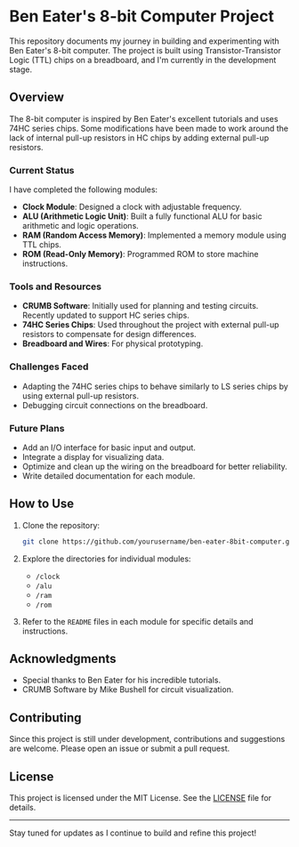 # Ben Eater's 8-bit Computer Project

This repository documents my journey in building and experimenting with Ben Eater's 8-bit computer. The project is built using Transistor-Transistor Logic (TTL) chips on a breadboard, and I'm currently in the development stage.

## Overview

The 8-bit computer is inspired by Ben Eater's excellent tutorials and uses 74HC series chips. Some modifications have been made to work around the lack of internal pull-up resistors in HC chips by adding external pull-up resistors.

### Current Status

I have completed the following modules:

- **Clock Module**: Designed a clock with adjustable frequency.
- **ALU (Arithmetic Logic Unit)**: Built a fully functional ALU for basic arithmetic and logic operations.
- **RAM (Random Access Memory)**: Implemented a memory module using TTL chips.
- **ROM (Read-Only Memory)**: Programmed ROM to store machine instructions.

### Tools and Resources

- **CRUMB Software**: Initially used for planning and testing circuits. Recently updated to support HC series chips.
- **74HC Series Chips**: Used throughout the project with external pull-up resistors to compensate for design differences.
- **Breadboard and Wires**: For physical prototyping.

### Challenges Faced

- Adapting the 74HC series chips to behave similarly to LS series chips by using external pull-up resistors.
- Debugging circuit connections on the breadboard.

### Future Plans

- Add an I/O interface for basic input and output.
- Integrate a display for visualizing data.
- Optimize and clean up the wiring on the breadboard for better reliability.
- Write detailed documentation for each module.

## How to Use

1. Clone the repository:
   ```bash
   git clone https://github.com/yourusername/ben-eater-8bit-computer.git
   ```

2. Explore the directories for individual modules:
   - `/clock`
   - `/alu`
   - `/ram`
   - `/rom`

3. Refer to the `README` files in each module for specific details and instructions.

## Acknowledgments

- Special thanks to Ben Eater for his incredible tutorials.
- CRUMB Software by Mike Bushell for circuit visualization.

## Contributing

Since this project is still under development, contributions and suggestions are welcome. Please open an issue or submit a pull request.

## License

This project is licensed under the MIT License. See the [LICENSE](LICENSE) file for details.

---

Stay tuned for updates as I continue to build and refine this project!
